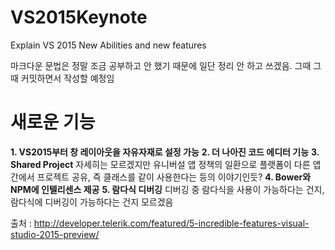 # VS2015Keynote
Explain VS 2015 New Abilities and new features

마크다운 문법은 정말 조금 공부하고 안 했기 때문에 일단 정리 안 하고 쓰겠음.
그때 그때 커밋하면서 작성할 예정임

# 새로운 기능
**1. VS2015부터 창 레이아웃을 자유자재로 설정 가능**
**2. 더 나아진 코드 에디터 기능**
**3. Shared Project**
  자세히는 모르겠지만 유니버설 앱 정책의 일환으로 플랫폼이 다른 앱간에서
  프로젝트 공유, 즉 클래스를 같이 사용한다는 등의 이야기인듯?
**4. Bower와 NPM에 인텔리센스 제공**
**5. 람다식 디버깅**
  디버깅 중 람다식을 사용이 가능하다는 건지, 람다식에 디버깅이 가능하다는 건지 모르겠음

출처 : http://developer.telerik.com/featured/5-incredible-features-visual-studio-2015-preview/

